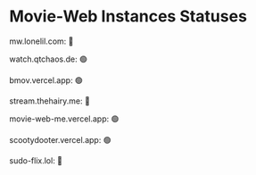 # Movie-Web Instances Statuses
mw.lonelil.com: 🔴

watch.qtchaos.de: 🟢

bmov.vercel.app: 🟢

stream.thehairy.me: 🔴

movie-web-me.vercel.app: 🟢

scootydooter.vercel.app: 🟢

sudo-flix.lol: 🔴

